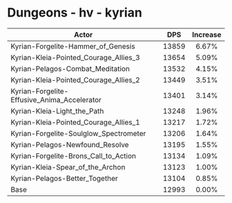 # Dungeons - hv - kyrian
| Actor | DPS | Increase |
|---|:---:|:---:|
|Kyrian-Forgelite-Hammer_of_Genesis|13859|6.67%|
|Kyrian-Kleia-Pointed_Courage_Allies_3|13654|5.09%|
|Kyrian-Pelagos-Combat_Meditation|13532|4.15%|
|Kyrian-Kleia-Pointed_Courage_Allies_2|13449|3.51%|
|Kyrian-Forgelite-Effusive_Anima_Accelerator|13401|3.14%|
|Kyrian-Kleia-Light_the_Path|13248|1.96%|
|Kyrian-Kleia-Pointed_Courage_Allies_1|13217|1.72%|
|Kyrian-Forgelite-Soulglow_Spectrometer|13206|1.64%|
|Kyrian-Pelagos-Newfound_Resolve|13195|1.55%|
|Kyrian-Forgelite-Brons_Call_to_Action|13134|1.09%|
|Kyrian-Kleia-Spear_of_the_Archon|13123|1.00%|
|Kyrian-Pelagos-Better_Together|13104|0.85%|
|Base|12993|0.00%|
